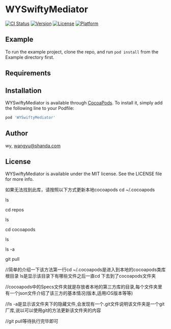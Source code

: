 # WYSwiftyMediator

[![CI Status](https://img.shields.io/travis/wy/WYSwiftyMediator.svg?style=flat)](https://travis-ci.org/wy/WYSwiftyMediator)
[![Version](https://img.shields.io/cocoapods/v/WYSwiftyMediator.svg?style=flat)](https://cocoapods.org/pods/WYSwiftyMediator)
[![License](https://img.shields.io/cocoapods/l/WYSwiftyMediator.svg?style=flat)](https://cocoapods.org/pods/WYSwiftyMediator)
[![Platform](https://img.shields.io/cocoapods/p/WYSwiftyMediator.svg?style=flat)](https://cocoapods.org/pods/WYSwiftyMediator)

## Example

To run the example project, clone the repo, and run `pod install` from the Example directory first.

## Requirements

## Installation

WYSwiftyMediator is available through [CocoaPods](https://cocoapods.org). To install
it, simply add the following line to your Podfile:

```ruby
pod 'WYSwiftyMediator'
```

## Author

wy, wangyu@shanda.com

## License

WYSwiftyMediator is available under the MIT license. See the LICENSE file for more info.

如果无法找到此库，请按照以下方式更新本地cocoapods
cd ~/.cocoapods

ls

cd repos

ls

cd cocoapods

ls

ls -a

git pull

//简单的介绍一下该方法第一行cd ~/.cocoapods是进入到本地的cocoapods类库根目录 ls是显示该目录下有哪些文件之后一直cd 下去到了cocoapods文件夹

//cocoapods中的Specs文件夹就是存放者本地的第三方库的目录,每个文件夹里有一个json文件介绍了该三方的基本情况(版本,适用iOS版本等等)

//ls -a是显示该文件夹下的隐藏文件,会发现有一个.git文件说明该文件夹是一个git厂库,说以可以使用git的方法更新该文件夹的内容 

//git pull等待执行完毕即可
